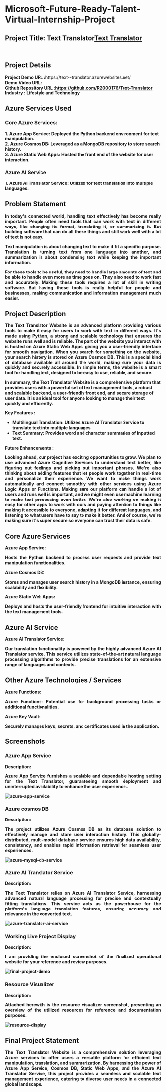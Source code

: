 <h1>Microsoft-Future-Ready-Talent-Virtual-Internship-Project</h1>
<h2>Project Title: Text Translator<a href="https://text--translator.azurewebsites.net/">Text Translator</a></h2>
<br>
<h2>Project Details</h2>
<b>Project Demo URL :</b><a gref="https://text--translator.azurewebsites.net/">https://text--translator.azurewebsites.net/</a><br>
<b>Demo Video URL :<!--https://drive.google.com/file/d/1Nlrc_KM9Ed9POH-7pauok_m4hyyVe5Xc/view?usp=drive_link  --><br>
<b>Github Repository URL :</b><a href="https://github.com/R2000176/Text-Translator">https://github.com/R2000176/Text-Translator</a> <br>
<b>Industry :</b> Lifestyle and Technology<br>
<h2>Azure Services Used</h2>
<h3>Core Azure Services:</h3>
1. Azure App Service: Deployed the Python backend environment for text manipulation.<br>
2. Azure Cosmos DB: Leveraged as a MongoDB repository to store search history.<br>
3. Azure Static Web Apps: Hosted the front end of the website for user interaction.<br>
<h3>Azure AI Service</h3> 
1. Azure AI Translator Service: Utilized for text translation into multiple languages. <br>



<h2>Problem Statement</h2>
<p align="justify">In today's connected world, handling text effectively has become really important. People often need tools that can work with text in different ways, like changing its format, translating it, or summarizing it. But building software that can do all these things and still work well with a lot of text is not easy.</p>
<p align="justify">Text manipulation is about changing text to make it fit a specific purpose. Translation is turning text from one language into another, and summarization is about condensing text while keeping the important information.</p>
<p align="justify">For these tools to be useful, they need to handle large amounts of text and be able to handle even more as time goes on. They also need to work fast and accurately. Making these tools requires a lot of skill in writing software. But having these tools is really helpful for people and businesses, making communication and information management much easier.</p>

<h2>Project Description</h2>
<p align="justify">
The Text Translator Website is an advanced platform providing various tools to make it easy for users to work with text in different ways. It's made using Python, a strong and scalable technology that ensures the website runs well and is reliable. The part of the website you interact with is hosted on Azure Static Web Apps, giving you a user-friendly interface for smooth navigation. When you search for something on the website, your search history is stored on Azure Cosmos DB. This is a special kind of database available all around the world, making sure your data is quickly and securely accessible. In simple terms, the website is a smart tool for handling text, designed to be easy to use, reliable, and secure.

In summary, the Text Translator Website is a comprehensive platform that provides users with a powerful set of text management tools, a robust and scalable backend, a user-friendly front end, and secure storage of user data. It is an ideal tool for anyone looking to manage their text quickly and efficiently.</p>
<b>Key Features :</b>
<ul>
    <li>Multilingual Translation: Utilizes Azure AI Translator Service to translate text into multiple languages</li>
    <li>Text Summary: Provides word and character summaries of inputted text.</li>
    </ul>
<b>Future Enhancements :</b><br>
<p align="justify">
Looking ahead, our project has exciting opportunities to grow. We plan to use advanced Azure Cognitive Services to understand text better, like figuring out feelings and picking out important phrases. We're also thinking about adding features that let people work together in real-time and personalize their experience. We want to make things work automatically and connect smoothly with other services using Azure Logic Apps or Functions. Making sure our platform can handle a lot of users and runs well is important, and we might even use machine learning to make text processing even better. We're also working on making it easy for other apps to work with ours and paying attention to things like making it accessible to everyone, adapting it for different languages, and listening to what users have to say to make it better. And of course, we're making sure it's super secure so everyone can trust their data is safe.</p>

<h2>Core Azure Services</h2>
<b>Azure App Service:</b><br><p align="justify">Hosts the Python backend to process user requests and provide text manipulation functionalities.</p>
<b>Azure Cosmos DB:</b><br><p align="justify"> Stores and manages user search history in a MongoDB instance, ensuring scalability and flexibility.</p>
<b>Azure Static Web Apps:</b><br><p align="justify">  Deploys and hosts the user-friendly frontend for intuitive interaction with the text management tools.</p>
<h2>Azure AI Service</h2>
<b>Azure AI Translator Service:</b><br><p align="justify">Our translation functionality is powered by the highly advanced Azure AI Translator service. This service utilizes state-of-the-art natural language processing algorithms to provide precise translations for an extensive range of languages and contexts.</p>
<h2>Other Azure Technologies / Services</h2>
<b>Azure Functions:</b><br><p align="justify">Azure Functions: Potential use for background processing tasks or additional functionalities.</p>
<b>Azure Key Vault: </b><br><p align="justify">Securely manages keys, secrets, and certificates used in the application.</p>


<h2>Screenshots</h2>

<h3>Azure App Service</h3>
<b>Description:</b><p align="justify">
Azure App Service furnishes a scalable and dependable hosting setting for the Text Translator, guaranteeing smooth deployment and uninterrupted availability to enhance the user experience..</p>
<img src="./screenshots/app-service.png" alt="azure-app-service"></img><br>

<h3>Azure cosmos DB</h3>
<b>Description:</b><p align="justify">The project utilizes Azure Cosmos DB as its database solution to effectively manage and store user interaction history. This globally-distributed, multi-model database service ensures high data availability, consistency, and enables rapid information retrieval for seamless user experiences.</p>
<img src="./screenshots/translator-db.png" alt="azure-mysql-db-service"></img><br>

<h3>Azure AI Translator Service</h3>
<b>Description:</b><p align="justify">The Text Translator relies on Azure AI Translator Service, harnessing advanced natural language processing for precise and contextually fitting translations. This service acts as the powerhouse for the platform's language translation features, ensuring accuracy and relevance in the converted text.</p>
<img src="./screenshots/translator.png" alt="azure-translator-ai-service"></img><br>


<h3>Working Live Project Display</h3>
<b>Description:</b><p align="justify">I am providing the enclosed screenshot of the finalized operational website for your reference and review purposes.</p>
<img src="./screenshots/text-translator.png" alt="final-project-demo"></img>


<h3>Resource Visualizer</h3>
<b>Description:</b><p align="justify">Attached herewith is the resource visualizer screenshot, presenting an overview of the utilized resources for reference and documentation purposes.</p>
<img src="./screenshots/resource-visu.png" alt="resource-display"></img>




<h2>Final Project Statement</h2>
<p align="justify">
The Text Translator Website is a comprehensive solution leveraging Azure services to offer users a versatile platform for efficient text manipulation, translation, and summarization. By harnessing the power of Azure App Service, Cosmos DB, Static Web Apps, and the Azure AI Translator Service, this project provides a seamless and scalable text management experience, catering to diverse user needs in a connected global landscape.</p>
